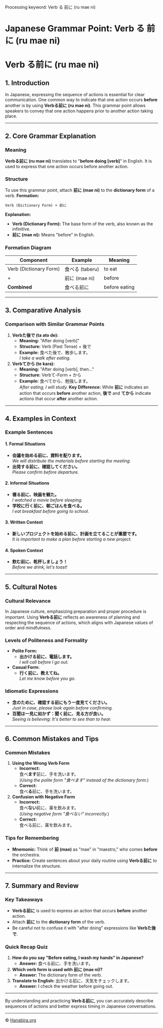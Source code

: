 Processing keyword: Verb る 前に (ru mae ni)
# Japanese Grammar Point: Verb る 前に (ru mae ni)
# Verb る前に (ru mae ni)
## 1. Introduction
In Japanese, expressing the sequence of actions is essential for clear communication. One common way to indicate that one action occurs **before** another is by using **Verbる前に (ru mae ni)**. This grammar point allows speakers to convey that one action happens prior to another action taking place.

---
## 2. Core Grammar Explanation
### Meaning
**Verbる前に (ru mae ni)** translates to "**before doing [verb]**" in English. It is used to express that one action occurs before another action.
### Structure
To use this grammar point, attach **前に (mae ni)** to the **dictionary form** of a verb.
**Formation:**
```plaintext
Verb (Dictionary Form) + 前に
```
**Explanation:**
- **Verb (Dictionary Form):** The base form of the verb, also known as the infinitive.
- **前に (mae ni):** Means "before" in English.
### Formation Diagram
| Component                     | Example         | Meaning       |
|-------------------------------|-----------------|---------------|
| Verb (Dictionary Form)        | 食べる (taberu) | to eat        |
| +                             | 前に (mae ni)   | before        |
| **Combined**                  | 食べる前に       | before eating |
---
## 3. Comparative Analysis
### Comparison with Similar Grammar Points
1. **Verbた後で (ta ato de):**
   - **Meaning:** "After doing [verb]"
   - **Structure:** Verb (Past Tense) + 後で
   - **Example:** 食べた後で、散歩します。  
     *I take a walk after eating.*
2. **Verbてから (te kara):**
   - **Meaning:** "After doing [verb], then..."
   - **Structure:** Verbて-Form + から
   - **Example:** 食べてから、勉強します。  
     *After eating, I will study.*
**Key Difference:** While **前に** indicates an action that occurs **before** another action, **後で** and **てから** indicate actions that occur **after** another action.
---
## 4. Examples in Context
### Example Sentences
#### 1. Formal Situations
- **会議を始める前に、資料を配ります。**  
  *We will distribute the materials before starting the meeting.*
- **出発する前に、確認してください。**  
  *Please confirm before departure.*
#### 2. Informal Situations
- **寝る前に、映画を観た。**  
  *I watched a movie before sleeping.*
- **学校に行く前に、朝ごはんを食べる。**  
  *I eat breakfast before going to school.*
#### 3. Written Context
- **新しいプロジェクトを始める前に、計画を立てることが重要です。**  
  *It is important to make a plan before starting a new project.*
#### 4. Spoken Context
- **飲む前に、乾杯しましょう！**  
  *Before we drink, let's toast!*
---
## 5. Cultural Notes
### Cultural Relevance
In Japanese culture, emphasizing preparation and proper procedure is important. Using **Verbる前に** reflects an awareness of planning and respecting the sequence of actions, which aligns with Japanese values of order and mindfulness.
### Levels of Politeness and Formality
- **Polite Form:**  
  - **出かける前に、電話します。**  
    *I will call before I go out.*
- **Casual Form:**  
  - **行く前に、教えてね。**  
    *Let me know before you go.*
### Idiomatic Expressions
- **念のために、確認する前にもう一度見てください。**  
  *Just in case, please look again before confirming.*
- **百聞は一見に如かず：聞く前に、見る方が良い。**  
  *Seeing is believing: It's better to see than to hear.*
---
## 6. Common Mistakes and Tips
### Common Mistakes
1. **Using the Wrong Verb Form**
   - **Incorrect:**  
     食べ**ます**前に、手を洗います。  
     (*Using the polite form "食べます" instead of the dictionary form.*)
   - **Correct:**  
     食べ**る**前に、手を洗います。
2. **Confusion with Negative Form**
   - **Incorrect:**  
     食べ**ない**前に、薬を飲みます。  
     (*Using negative form "食べない" incorrectly.*)
   - **Correct:**  
     食べる前に、薬を飲みます。
### Tips for Remembering
- **Mnemonic:** Think of **前 (mae)** as "mae" in "maestro," who comes **before** the orchestra.
- **Practice:** Create sentences about your daily routine using **Verbる前に** to internalize the structure.
---
## 7. Summary and Review
### Key Takeaways
- **Verbる前に** is used to express an action that occurs **before** another action.
- Attach **前に** to the **dictionary form** of the verb.
- Be careful not to confuse it with "after doing" expressions like **Verbた後で**.
### Quick Recap Quiz
1. **How do you say "Before eating, I wash my hands" in Japanese?**
   - **Answer:** 食べる前に、手を洗います。
2. **Which verb form is used with 前に (mae ni)?**
   - **Answer:** The dictionary form of the verb.
3. **Translate to English:** 出かける前に、天気をチェックします。
   - **Answer:** I check the weather before going out.
---
By understanding and practicing **Verbる前に**, you can accurately describe sequences of actions and better express timing in Japanese conversations.


---

© [Hanabira.org](https://hanabira.org)
